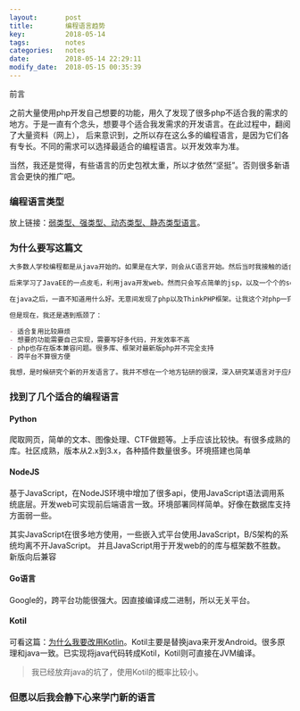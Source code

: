 ```yaml
---
layout:       post
title:        编程语言趋势
key:          2018-05-14
tags:         notes
categories:   notes
date:         2018-05-14 22:29:11
modify_date:  2018-05-15 00:35:39
---
```


前言

之前大量使用php开发自己想要的功能，用久了发现了很多php不适合我的需求的地方。于是一直有个念头，想要寻个适合我发需求的开发语言。在此过程中，翻阅了大量资料（网上）， 后来意识到，之所以存在这么多的编程语言，是因为它们各有专长。不同的需求可以选择最适合的编程语言。以开发效率为准。

当然，我还是觉得，有些语言的历史包袱太重，所以才依然“坚挺”。否则很多新语言会更快的推广吧。

<!-- more -->

###  编程语言类型

放上链接：[弱类型、强类型、动态类型、静态类型语言](https://www.zhihu.com/question/19918532)。

### 为什么要写这篇文

```markdown
大多数人学校编程都是从java开始的。如果是在大学，则会从C语言开始。然后当时我接触的适合并不习惯C和java的风格，感觉上手比较费劲。然而资料有限，在编程了路上，我先入了Java的坑。不过学习时java基础打的还算好，很多面向对象的思想是很多种语言中都是通用的。并且折腾java的环境搭建锻炼了我的耐心与解决问题的能力。

后来学习了JavaEE的一点皮毛，利用java开发web。然而只会写点简单的jsp，以及一个个的servlet。每一个页面都对应到具体的jsp。或者servlet。与实际的文件路径对应。感觉比较low。后来用了Struts2、hibernate，修改配置文件即可使用。但还是觉得操作起来比较费劲。并且总有各种版本兼容问题、各种Struts漏洞。总之，我放弃java了。

在java之后，一直不知道用什么好。无意间发现了php以及ThinkPHP框架。让我这个对php一窍不同的人，大概看了看文档就感觉可以上手了。于是照猫画虎的开发起来，还别说，ThinkPHP的入门成本很低。并且我有java的基础，敲代码也很顺利。使用XAMPP，配合简单的html、JavaScript、css、即可用ThinkPHP开发出比较好的web应用。比如我为工作开发的：https://tlexcel.tk:4433/zx_apply/（可能因域名到期或修改端口因而失效哦）

但是现在，我还是遇到瓶颈了：

- 适合复用比较麻烦
- 想要的功能需要自己实现，需要写好多代码，开发效率不高
- php也存在版本兼容问题。很多库、框架对最新版php并不完全支持
- 跨平台不算很方便

我想，是时候研究个新的开发语言了。我并不想在一个地方钻研的很深，深入研究某语言对于应用层的开发并不会提升太多。为贴合实际的使用，我想要能够兼容大部分情况（复杂环境）的编程语言，一次开发，适应各种环境（PC端、移动端、web、app、CLI等）。开发效率简洁，语法适合自己。呃...要求不高吧。
```

### 找到了几个适合的编程语言

#### Python

爬取网页，简单的文本、图像处理、CTF做题等。上手应该比较快。有很多成熟的库。社区成熟，版本从2.x到3.x，各种插件数量很多。环境搭建也简单

#### NodeJS

基于JavaScript，在NodeJS环境中增加了很多api，使用JavaScript语法调用系统底层。开发web可实现前后端语言一致。环境部署同样简单。好像在数据库支持方面弱一些。

其实JavaScript在很多地方使用，一些嵌入式平台使用JavaScript，B/S架构的系统均离不开JavaScript。 并且JavaScript用于开发web的的库与框架数不胜数。新版向后兼容

#### Go语言 

Google的，跨平台功能很强大。因直接编译成二进制，所以无关平台。

#### Kotil

可看这篇：[为什么我要改用Kotlin](https://blog.csdn.net/androidyue/article/details/72457157)。Kotil主要是替换java来开发Android。很多原理和java一致。已实现将java代码转成Kotil，Kotil则可直接在JVM编译。

> 我已经放弃java的坑了，使用Kotil的概率比较小。

### 但愿以后我会静下心来学门新的语言

